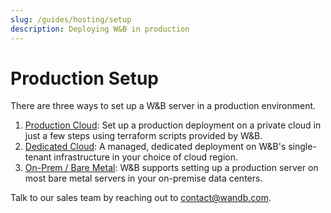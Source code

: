 ```yaml
---
slug: /guides/hosting/setup
description: Deploying W&B in production
---
```


# Production Setup

There are three ways to set up a W&B server in a production environment.

1. [Production Cloud](private-cloud.md): Set up a production deployment on a private cloud in just a few steps using terraform scripts provided by W&B.
2. [Dedicated Cloud](dedicated-cloud.md): A managed, dedicated deployment on W&B's single-tenant infrastructure in your choice of cloud region.
3. [On-Prem / Bare Metal](on-premise-baremetal.md): W&B supports setting up a production server on most bare metal servers in your on-premise data centers.

Talk to our sales team by reaching out to [contact@wandb.com](mailto:contact@wandb.com).
